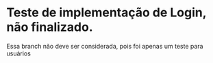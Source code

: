 # Teste de implementação de Login, não finalizado.

Essa branch não deve ser considerada, pois foi apenas um teste para usuários